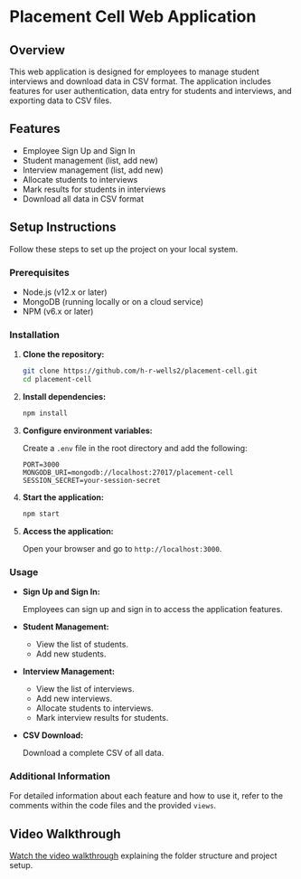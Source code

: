 # Placement Cell Web Application

## Overview

This web application is designed for employees to manage student interviews and download data in CSV format. The application includes features for user authentication, data entry for students and interviews, and exporting data to CSV files.

## Features

- Employee Sign Up and Sign In
- Student management (list, add new)
- Interview management (list, add new)
- Allocate students to interviews
- Mark results for students in interviews
- Download all data in CSV format

## Setup Instructions

Follow these steps to set up the project on your local system.

### Prerequisites

- Node.js (v12.x or later)
- MongoDB (running locally or on a cloud service)
- NPM (v6.x or later)

### Installation

1. **Clone the repository:**

    ```sh
    git clone https://github.com/h-r-wells2/placement-cell.git
    cd placement-cell
    ```

2. **Install dependencies:**

    ```sh
    npm install
    ```

3. **Configure environment variables:**

    Create a `.env` file in the root directory and add the following:

    ```plaintext
    PORT=3000
    MONGODB_URI=mongodb://localhost:27017/placement-cell
    SESSION_SECRET=your-session-secret
    ```

4. **Start the application:**

    ```sh
    npm start
    ```

5. **Access the application:**

    Open your browser and go to `http://localhost:3000`.

### Usage

- **Sign Up and Sign In:**

    Employees can sign up and sign in to access the application features.

- **Student Management:**

    - View the list of students.
    - Add new students.

- **Interview Management:**

    - View the list of interviews.
    - Add new interviews.
    - Allocate students to interviews.
    - Mark interview results for students.

- **CSV Download:**

    Download a complete CSV of all data.

### Additional Information

For detailed information about each feature and how to use it, refer to the comments within the code files and the provided `views`.

## Video Walkthrough

[Watch the video walkthrough](https://drive.google.com/file/d/1Z-qAWjYHuSP3yPT4R7_HbejdumkIsX49/view?usp=drive_link) explaining the folder structure and project setup.
